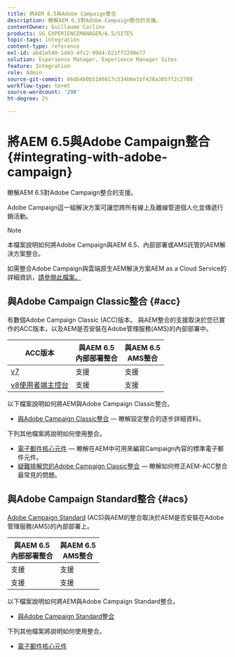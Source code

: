 ```yaml
---
title: 將AEM 6.5與Adobe Campaign整合
description: 瞭解AEM 6.5對Adobe Campaign整合的支援。
contentOwner: Guillaume Carlino
products: SG_EXPERIENCEMANAGER/6.5/SITES
topic-tags: integration
content-type: reference
exl-id: ab41e540-1d43-4fc2-99d4-621ff2290e77
solution: Experience Manager, Experience Manager Sites
feature: Integration
role: Admin
source-git-commit: 66db4b0b5106617c534b6e1bf428a3057f2c2708
workflow-type: tm+mt
source-wordcount: '298'
ht-degree: 2%

---
```



# 將AEM 6.5與Adobe Campaign整合{#integrating-with-adobe-campaign}

瞭解AEM 6.5對Adobe Campaign整合的支援。

Adobe Campaign這一組解決方案可讓您跨所有線上及離線管道個人化並傳遞行銷活動。

>[!NOTE]
>
>本檔案說明如何將Adobe Campaign與AEM 6.5、內部部署或AMS託管的AEM解決方案整合。
>
>如需整合Adobe Campaign與雲端原生AEM解決方案AEM as a Cloud Service的詳細資訊，[請參閱此檔案。](https://experienceleague.adobe.com/docs/experience-manager-cloud-service/content/sites/integrations/campaign.html?lang=zh-Hant)

## 與Adobe Campaign Classic整合 {#acc}

有數個Adobe Campaign Classic (ACC)版本。 與AEM整合的支援取決於您已實作的ACC版本，以及AEM是否安裝在Adobe管理服務(AMS)的內部部署中。

| ACC版本 | 與AEM 6.5 <br>內部部署整合 | 與AEM 6.5<br>AMS整合 |
|---|---|---|
| [v7](https://experienceleague.adobe.com/docs/campaign-classic.html?lang=zh-Hant) | 支援 | 支援 |
| [v8使用者端主控台](https://experienceleague.adobe.com/docs/campaign-v8.html?lang=zh-Hant) | 支援 | 支援 |

以下檔案說明如何將AEM與Adobe Campaign Classic整合。

* [與Adobe Campaign Classic整合](/help/sites-administering/campaignonpremise.md) — 瞭解設定整合的逐步詳細資料。

下列其他檔案將說明如何使用整合。

* [電子郵件核心元件](https://experienceleague.adobe.com/docs/experience-manager-core-components/using/email/introduction.html?lang=zh-Hant) — 瞭解在AEM中可用來編寫Campaign內容的標準電子郵件元件。
* [疑難排解您的Adobe Campaign Classic整合](/help/sites-administering/troubleshooting-campaignintegration.md) — 瞭解如何修正AEM-ACC整合最常見的問題。

## 與Adobe Campaign Standard整合 {#acs}

[Adobe Campaign Standard](https://experienceleague.adobe.com/docs/campaign-standard.html?lang=zh-Hant) (ACS)與AEM的整合取決於AEM是否安裝在Adobe管理服務(AMS)的內部部署上。

| 與AEM 6.5 <br>內部部署整合 | 與AEM 6.5<br>AMS整合 |
|---|---|
| 支援 | 支援 |
| 支援 | 支援 |

以下檔案說明如何將AEM與Adobe Campaign Standard整合。

* [與Adobe Campaign Standard整合](/help/sites-administering/campaignstandard.md)

下列其他檔案將說明如何使用整合。

* [電子郵件核心元件](https://experienceleague.adobe.com/docs/experience-manager-core-components/using/email/introduction.html?lang=zh-Hant)
